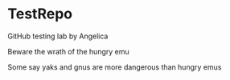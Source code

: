# TestRepo
GitHub testing lab by Angelica

Beware the wrath of the hungry emu

Some say yaks and gnus are more dangerous than hungry emus
